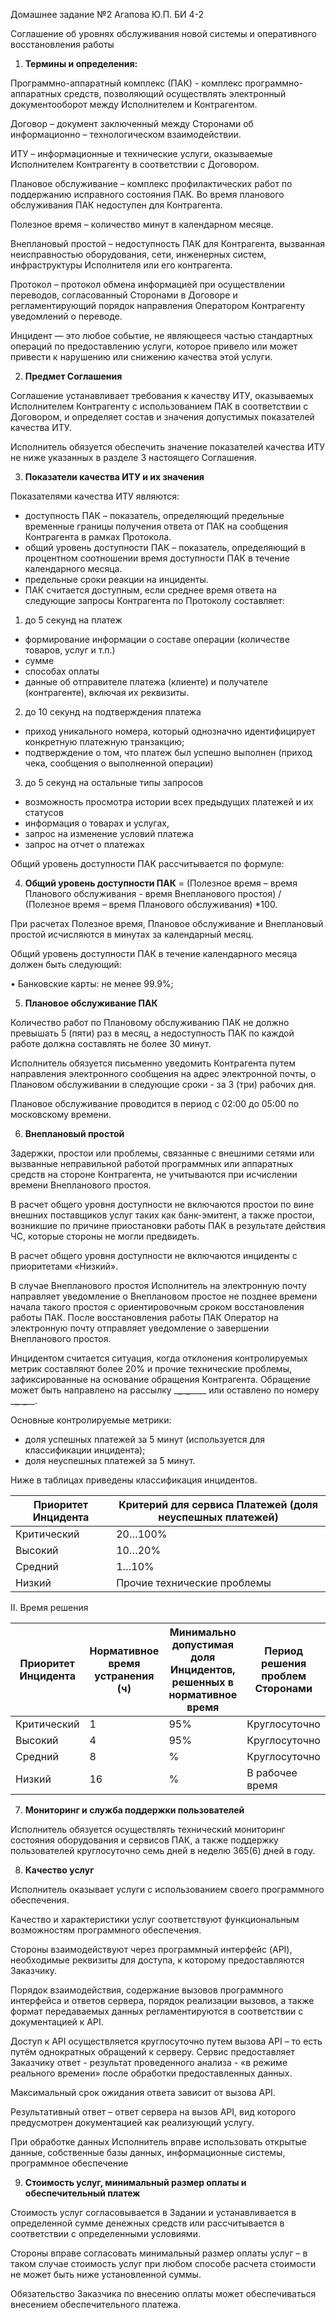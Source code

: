 Домашнее задание №2 Агапова Ю.П. БИ 4-2

Соглашение об уровнях обслуживания новой системы и оперативного восстановления работы

1. **Термины и определения:**

Программно-аппаратный комплекс (ПАК) - комплекс программно-аппаратных средств, позволяющий осуществлять электронный документооборот между Исполнителем и Контрагентом.

Договор – документ заключенный между Сторонами об информационно – технологическом взаимодействии.

ИТУ – информационные и технические услуги, оказываемые Исполнителем Контрагенту в соответствии с Договором.

Плановое обслуживание – комплекс профилактических работ по поддержанию исправного состояния ПАК. Во время планового обслуживания ПАК недоступен для Контрагента.

Полезное время – количество минут в календарном месяце.

Внеплановый простой – недоступность ПАК для Контрагента, вызванная неисправностью оборудования, сети, инженерных систем, инфраструктуры Исполнителя или его контрагента.

Протокол – протокол обмена информацией при осуществлении переводов, согласованный Сторонами в Договоре и регламентирующий порядок направления Оператором Контрагенту уведомлений о переводе.

Инцидент — это любое событие, не являющееся частью стандартных операций по предоставлению услуги, которое привело или может привести к нарушению или снижению качества этой услуги.

2. **Предмет Соглашения**

Соглашение устанавливает требования к качеству ИТУ, оказываемых Исполнителем Контрагенту с использованием ПАК в соответствии с Договором, и определяет состав и значения допустимых показателей качества ИТУ.

Исполнитель обязуется обеспечить значение показателей качества ИТУ не ниже указанных в разделе 3 настоящего Соглашения.

3. **Показатели качества ИТУ и их значения**

Показателями качества ИТУ являются:

- доступность ПАК – показатель, определяющий предельные временные границы получения ответа от ПАК на сообщения Контрагента в рамках Протокола.
- общий уровень доступности ПАК – показатель, определяющий в процентном соотношении время доступности ПАК в течение календарного месяца.
- предельные сроки реакции на инциденты.
- ПАК считается доступным, если среднее время ответа на следующие запросы Контрагента по Протоколу составляет:

1. до 5 секунд на платеж

- формирование информации о составе операции (количестве товаров, услуг и т.п.)
- сумме
- способах оплаты
- данные об отправителе платежа (клиенте) и получателе (контрагенте), включая их реквизиты.

2. до 10 секунд на подтверждения платежа

- приход уникального номера, который однозначно идентифицирует конкретную платежную транзакцию;
- подтверждение о том, что платеж был успешно выполнен (приход чека, сообщения о выполненной операции)

3. до 5 секунд на остальные типы запросов

- возможность просмотра истории всех предыдущих платежей и их статусов
- информация о товарах и услугах,
- запрос на изменение условий платежа
- запрос на отчет о платежах

Общий уровень доступности ПАК рассчитывается по формуле:

4. **Общий уровень доступности ПАК** = (Полезное время – время Планового обслуживания - время Внепланового простоя) / (Полезное время – время Планового обслуживания) \*100.

При расчетах Полезное время, Плановое обслуживание и Внеплановый простой исчисляются в минутах за календарный месяц.

Общий уровень доступности ПАК в течение календарного месяца должен быть следующий:

• Банковские карты: не менее 99.9%;

5. **Плановое обслуживание ПАК**

Количество работ по Плановому обслуживанию ПАК не должно превышать 5 (пяти) раз в месяц, а недоступность ПАК по каждой работе должна составлять не более 30 минут.

Исполнитель обязуется письменно уведомить Контрагента путем направления электронного сообщения на адрес электронной почты, о Плановом обслуживании в следующие сроки - за 3 (три) рабочих дня.

Плановое обслуживание проводится в период с 02:00 до 05:00 по московскому времени.

6. **Внеплановый простой**

Задержки, простои или проблемы, связанные с внешними сетями или вызванные неправильной работой программных или аппаратных средств на стороне Контрагента, не учитываются при исчислении времени Внепланового простоя.

В расчет общего уровня доступности не включаются простои по вине внешних поставщиков услуг таких как банк-эмитент, а также простои, возникшие по причине приостановки работы ПАК в результате действия ЧС, которые стороны не могли предвидеть.

В расчет общего уровня доступности не включаются инциденты с приоритетами «Низкий».

В случае Внепланового простоя Исполнитель на электронную почту направляет уведомление о Внеплановом простое не позднее времени начала такого простоя с ориентировочным сроком восстановления работы ПАК. После восстановления работы ПАК Оператор на электронную почту отправляет уведомление о завершении Внепланового простоя.

Инцидентом считается ситуация, когда отклонения контролируемых метрик составляют более 20% и прочие технические проблемы, зафиксированные на основание обращения Контрагента. Обращение может быть направлено на рассылку \_**\_**\_**\_**\____ или оставлено по номеру \_**\_**\_**\_**\__.

Основные контролируемые метрики:

- доля успешных платежей за 5 минут (используется для классификации инцидента);
- доля неуспешных платежей за 5 минут.

Ниже в таблицах приведены классификация инцидентов.

| Приоритет Инцидента |  Критерий для сервиса Платежей (доля неуспешных платежей)|
|----|-----|
| Критический | 20…100% |
| Высокий | 10…20% |
| Средний | 1…10% |
| Низкий | Прочие технические проблемы |

II. Время решения

| Приоритет Инцидента | Нормативное время устранения (ч) |Минимально допустимая доля Инцидентов, решенных в нормативное время| Период решения проблем Сторонами
|---|----|---|---|
|Критический| 1| 95%| Круглосуточно|
|Высокий| 4| 95% |Круглосуточно|
|Средний| 8| %| Круглосуточно|
|Низкий |16| %| В рабочее время|

7. **Мониторинг и служба поддержки пользователей**

Исполнитель обязуется осуществлять технический мониторинг состояния оборудования и сервисов ПАК, а также поддержку пользователей круглосуточно семь дней в неделю 365(6) дней в году.

8. **Качество услуг**

Исполнитель оказывает услуги с использованием своего программного обеспечения.

Качество и характеристики услуг соответствуют функциональным возможностям программного обеспечения.

Стороны взаимодействуют через программный интерфейс (API), необходимые реквизиты для доступа, к которому предоставляются Заказчику.

Порядок взаимодействия, содержание вызовов программного интерфейса и ответов сервера, порядок реализации вызовов, а также формат передаваемых данных регламентируются в соответствии с документацией к API.

Доступ к API осуществляется круглосуточно путем вызова API – то есть путём однократных обращений к серверу. Сервис предоставляет Заказчику ответ - результат проведенного анализа - «в режиме реального времени» после обработки предоставленных данных.

Максимальный срок ожидания ответа зависит от вызова API.

Результативный ответ – ответ сервера на вызов API, вид которого предусмотрен документацией как реализующий услугу.

При обработке данных Исполнитель вправе использовать открытые данные, собственные базы данных, информационные системы, программное обеспечение

9. **Стоимость услуг, минимальный размер оплаты и обеспечительный платеж**

Стоимость услуг согласовывается в Задании и устанавливается в определенной сумме денежных средств или рассчитывается в соответствии с определенными условиями.

Стороны вправе согласовать минимальный размер оплаты услуг – в таком случае стоимость услуг при любом способе расчета стоимости не может быть ниже установленной суммы.

Обязательство Заказчика по внесению оплаты может обеспечиваться внесением обеспечительного платежа.
